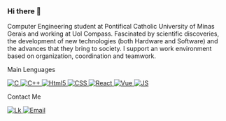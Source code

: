 ### Hi there 👋


Computer Engineering student at Pontifical Catholic University of Minas Gerais and working at Uol Compass. Fascinated by scientific discoveries, the development of new technologies (both Hardware and Software) and the advances that they bring to society. I support an work environment based on organization, coordination and teamwork.

<p>Main Lenguages</p>
<p>
<a href="https://en.wikipedia.org/wiki/C_(programming_language)"> 
<img alt="C" src="https://img.shields.io/badge/C-00599C?style=for-the-badge&logo=c&logoColor=white"/>
</a>

<a href="https://pt.wikipedia.org/wiki/C%2B%2B"> 
<img alt="C++" src="https://img.shields.io/badge/C%2B%2B-00599C?style=for-the-badge&logo=c%2B%2B&logoColor=white"/>
</a>
<a>

<a href="https://developer.mozilla.org/pt-BR/docs/Web/HTML"> 
<img alt="Html5" src="https://img.shields.io/badge/HTML5-E34F26?style=for-the-badge&logo=html5&logoColor=white"/>
</a>
<a>
 
<a href="https://www.w3schools.com/css/"> 
<img alt="CSS" src="https://img.shields.io/badge/CSS3-1572B6?style=for-the-badge&logo=css3&logoColor=white"/>
</a>
<a> 
  
<a href="https://pt-br.reactjs.org/"> 
<img alt="React" src="https://img.shields.io/badge/React-20232A?style=for-the-badge&logo=react&logoColor=61DAFB"/>
</a>
<a>
 
 <a href="https://vuejs.org/guide/introduction.html#what-is-vue"> 
<img alt="Vue" src="https://img.shields.io/badge/Vue.js-35495E?style=for-the-badge&logo=vue.js&logoColor=4FC08D"/>
</a>
<a>
  
<a href="https://developer.mozilla.org/pt-BR/docs/Web/JavaScript"> 
<img alt="JS" src="https://img.shields.io/badge/JavaScript-323330?style=for-the-badge&logo=javascript&logoColor=F7DF1"/>
</a>
<a>
 
</p>
 
  
<p>Contact Me</p>
<p>
<a href="https://www.linkedin.com/in/rafaelbrandaobastos/"> 
<img alt="Lk" src="https://img.shields.io/badge/LinkedIn-0077B5?style=for-the-badge&logo=linkedin&logoColor=white"/>
</a>

<a href="mailto:rafaelbrandaobastos@gmail.com"> 
<img alt="Email" src="https://img.shields.io/badge/Gmail-D14836?style=for-the-badge&logo=gmail&logoColor=white"/>
</a>
</p>
  


